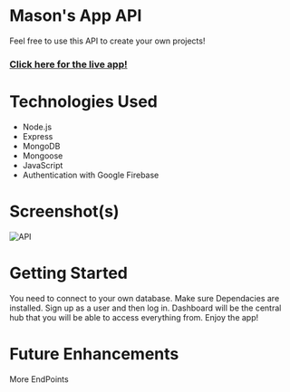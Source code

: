 # Mason's App API
Feel free to use this API to create your own projects!
 

### [Click here for the live app!](https://mighty-crag-58767.herokuapp.com/api)
# Technologies Used
- Node.js
- Express
- MongoDB
- Mongoose
- JavaScript
- Authentication with Google Firebase

# Screenshot(s)
![API](images/IMG_0329.PNG)


# Getting Started 
You need to connect to your own database.
Make sure Dependacies are installed.
Sign up as a user and then log in.
Dashboard will be the central hub that you will be able to access everything from. Enjoy the app!

# Future Enhancements
More EndPoints